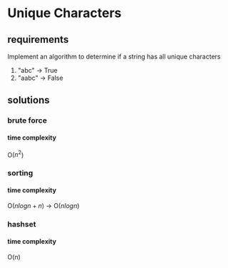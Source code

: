 # Unique Characters

## requirements

Implement an algorithm to determine if a string has all unique characters

1. "abc" -> True
2. "aabc" -> False

## solutions

### brute force

#### time complexity

O($n^2$)

### sorting

#### time complexity

O($nlogn + n$) -> O($nlogn$)

### hashset

#### time complexity

O(n)


